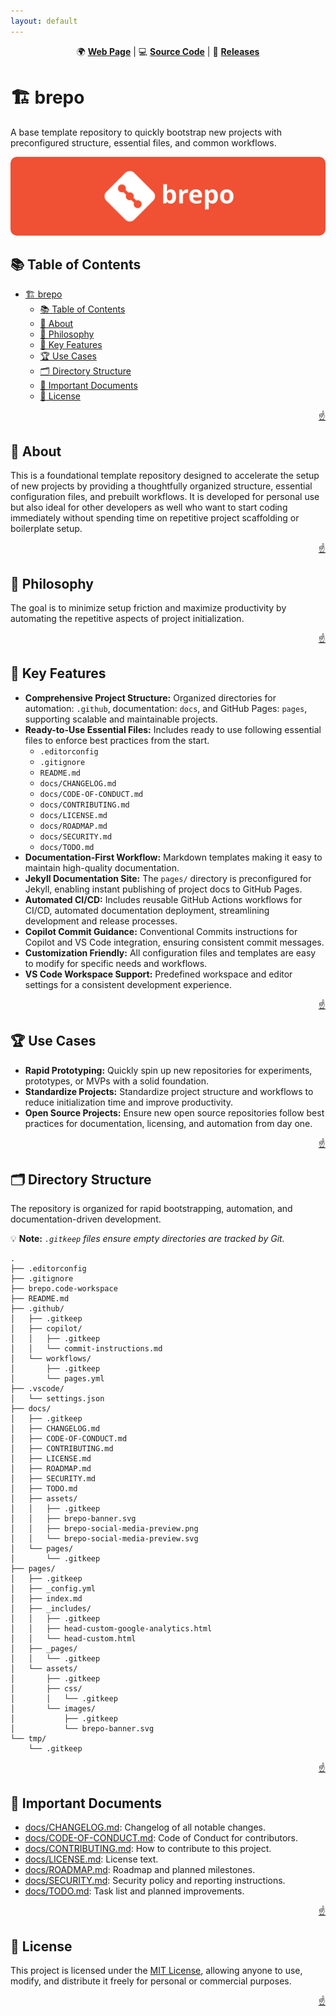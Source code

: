 ```yaml
---
layout: default
---
```


<!-- markdownlint-disable MD024 MD033 MD041 -->

<a id="top"></a>

<div align=center>

<p>
  🌍 <strong><a href="https://imfsiddiqui.github.io/{{ site.repository_name }}">Web Page</a></strong>
  |
  💻 <strong><a href="https://github.com/imfsiddiqui/{{ site.repository_name }}">Source Code</a></strong>
  |
  🚀 <strong><a href="https://github.com/imfsiddiqui/{{ site.repository_name }}/releases">Releases</a></strong>
</p>

</div>

# 🏗️ brepo

A base template repository to quickly bootstrap new projects with preconfigured structure, essential files, and common workflows.

<div align="center">
  <img
    src="./assets/images/brepo-banner.svg"
    style="border-radius: 10px"
    alt="brepo project banner"
  />
</div>

## 📚 Table of Contents

- [🏗️ brepo](#️-brepo)
  - [📚 Table of Contents](#-table-of-contents)
  - [📌 About](#-about)
  - [🧠 Philosophy](#-philosophy)
  - [🔑 Key Features](#-key-features)
  - [🏆 Use Cases](#-use-cases)
  - [🗂️ Directory Structure](#️-directory-structure)
  - [📄 Important Documents](#-important-documents)
  - [📜 License](#-license)

<p align="right"><a href="#top">☝️</a></p>

## 📌 About

This is a foundational template repository designed to accelerate the setup of new projects by providing a thoughtfully organized structure, essential configuration files, and prebuilt workflows. It is developed for personal use but also ideal for other developers as well who want to start coding immediately without spending time on repetitive project scaffolding or boilerplate setup.

<p align="right"><a href="#top">☝️</a></p>

## 🧠 Philosophy

The goal is to minimize setup friction and maximize productivity by automating the repetitive aspects of project initialization.

<p align="right"><a href="#top">☝️</a></p>

## 🔑 Key Features

- **Comprehensive Project Structure:** Organized directories for automation: `.github`, documentation: `docs`, and GitHub Pages: `pages`, supporting scalable and maintainable projects.
- **Ready-to-Use Essential Files:** Includes ready to use following essential files to enforce best practices from the start.
  - `.editorconfig`
  - `.gitignore`
  - `README.md`
  - `docs/CHANGELOG.md`
  - `docs/CODE-OF-CONDUCT.md`
  - `docs/CONTRIBUTING.md`
  - `docs/LICENSE.md`
  - `docs/ROADMAP.md`
  - `docs/SECURITY.md`
  - `docs/TODO.md`
- **Documentation-First Workflow:** Markdown templates making it easy to maintain high-quality documentation.
- **Jekyll Documentation Site:** The `pages/` directory is preconfigured for Jekyll, enabling instant publishing of project docs to GitHub Pages.
- **Automated CI/CD:** Includes reusable GitHub Actions workflows for CI/CD, automated documentation deployment, streamlining development and release processes.
- **Copilot Commit Guidance:** Conventional Commits instructions for Copilot and VS Code integration, ensuring consistent commit messages.
- **Customization Friendly:** All configuration files and templates are easy to modify for specific needs and workflows.
- **VS Code Workspace Support:** Predefined workspace and editor settings for a consistent development experience.

<p align="right"><a href="#top">☝️</a></p>

## 🏆 Use Cases

- **Rapid Prototyping:** Quickly spin up new repositories for experiments, prototypes, or MVPs with a solid foundation.
- **Standardize Projects:** Standardize project structure and workflows to reduce initialization time and improve productivity.
- **Open Source Projects:** Ensure new open source repositories follow best practices for documentation, licensing, and automation from day one.

<p align="right"><a href="#top">☝️</a></p>

## 🗂️ Directory Structure

The repository is organized for rapid bootstrapping, automation, and documentation-driven development.

💡 **Note:** *`.gitkeep` files ensure empty directories are tracked by Git.*

```console
.
├── .editorconfig
├── .gitignore
├── brepo.code-workspace
├── README.md
├── .github/
│   ├── .gitkeep
│   ├── copilot/
│   │   ├── .gitkeep
│   │   └── commit-instructions.md
│   └── workflows/
│       ├── .gitkeep
│       └── pages.yml
├── .vscode/
│   └── settings.json
├── docs/
│   ├── .gitkeep
│   ├── CHANGELOG.md
│   ├── CODE-OF-CONDUCT.md
│   ├── CONTRIBUTING.md
│   ├── LICENSE.md
│   ├── ROADMAP.md
│   ├── SECURITY.md
│   ├── TODO.md
│   ├── assets/
│   │   ├── .gitkeep
│   │   ├── brepo-banner.svg
│   │   ├── brepo-social-media-preview.png
│   │   └── brepo-social-media-preview.svg
│   └── pages/
│       └── .gitkeep
├── pages/
│   ├── .gitkeep
│   ├── _config.yml
│   ├── index.md
│   ├── _includes/
│   │   ├── .gitkeep
│   │   ├── head-custom-google-analytics.html
│   │   └── head-custom.html
│   ├── _pages/
│   │   └── .gitkeep
│   └── assets/
│       ├── .gitkeep
│       ├── css/
│       │   └── .gitkeep
│       └── images/
│           ├── .gitkeep
│           └── brepo-banner.svg
└── tmp/
    └── .gitkeep
```

<p align="right"><a href="#top">☝️</a></p>

## 📄 Important Documents

- [docs/CHANGELOG.md](https://github.com/imfsiddiqui/brepo/blob/main/docs/CHANGELOG.md): Changelog of all notable changes.
- [docs/CODE-OF-CONDUCT.md](https://github.com/imfsiddiqui/brepo/blob/main/docs/CODE-OF-CONDUCT.md): Code of Conduct for contributors.
- [docs/CONTRIBUTING.md](https://github.com/imfsiddiqui/brepo/blob/main/docs/CONTRIBUTING.md): How to contribute to this project.
- [docs/LICENSE.md](https://github.com/imfsiddiqui/brepo/blob/main/docs/LICENSE.md): License text.
- [docs/ROADMAP.md](https://github.com/imfsiddiqui/brepo/blob/main/docs/ROADMAP.md): Roadmap and planned milestones.
- [docs/SECURITY.md](https://github.com/imfsiddiqui/brepo/blob/main/docs/SECURITY.md): Security policy and reporting instructions.
- [docs/TODO.md](https://github.com/imfsiddiqui/brepo/blob/main/docs/TODO.md): Task list and planned improvements.

<p align="right"><a href="#top">☝️</a></p>

## 📜 License

This project is licensed under the [MIT License](https://github.com/imfsiddiqui/brepo/blob/main/docs/LICENSE.md), allowing anyone to use, modify, and distribute it freely for personal or commercial purposes.

<p align="right"><a href="#top">☝️</a></p>
